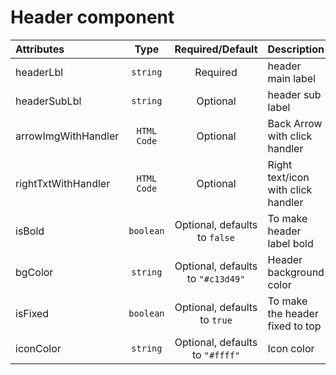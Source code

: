 # Header component

<table>
    <thead>
        <tr>
            <th style="text-align:left;">Attributes</th>
            <th style="text-align:center;">Type</th>
            <th style="text-align:center;">Required/Default</th>
            <th style="text-align:left;">Description</th>
        </tr>
    </thead>
    <tbody>
        <tr>
            <td style="text-align:left;">headerLbl</td>
            <td style="text-align:center;"><code>string</code></td>
            <td style="text-align:center;">Required</td>
            <td style="text-align:left;">header main label</td>
        </tr>
        <tr>
            <td style="text-align:left;">headerSubLbl</td>
            <td style="text-align:center;"><code>string</code></td>
            <td style="text-align:center;">Optional</td>
            <td style="text-align:left;">header sub label</td>
        </tr>
         <tr>
            <td style="text-align:left;">arrowImgWithHandler</td>
            <td style="text-align:center;"><code>HTML Code</code></td>
            <td style="text-align:center;">Optional</td>
            <td style="text-align:left;">Back Arrow with click handler</td>
        </tr>
         <tr>
            <td style="text-align:left;">rightTxtWithHandler</td>
            <td style="text-align:center;"><code>HTML Code</code></td>
            <td style="text-align:center;">Optional</td>
            <td style="text-align:left;">Right text/icon with click handler</td>
        </tr>
         <tr>
            <td style="text-align:left;">isBold</td>
            <td style="text-align:center;"><code>boolean</code></td>
            <td style="text-align:center;">Optional, defaults to <code>false</code></td>
            <td style="text-align:left;">To make header label bold</td>
        </tr>
         <tr>
            <td style="text-align:left;">bgColor</td>
            <td style="text-align:center;"><code>string</code></td>
            <td style="text-align:center;">Optional, defaults to <code>"#c13d49"</code></td>
            <td style="text-align:left;">Header background color</td>
        </tr>
        <tr>
            <td style="text-align:left;">isFixed</td>
            <td style="text-align:center;"><code>boolean</code></td>
            <td style="text-align:center;">Optional, defaults to <code>true</code></td>
            <td style="text-align:left;">To make the header fixed to top</td>
        </tr>
        <tr>
            <td style="text-align:left;">iconColor</td>
            <td style="text-align:center;"><code>string</code></td>
            <td style="text-align:center;">Optional, defaults to <code>"#ffff"</code></td>
            <td style="text-align:left;">Icon color</td>
        </tr>
    </tbody>
</table>

